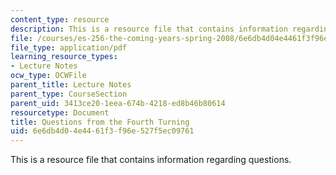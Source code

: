 ```yaml
---
content_type: resource
description: This is a resource file that contains information regarding questions.
file: /courses/es-256-the-coming-years-spring-2008/6e6db4d04e4461f3f96e527f5ec09761_MITES_256S08_assn03.pdf
file_type: application/pdf
learning_resource_types:
- Lecture Notes
ocw_type: OCWFile
parent_title: Lecture Notes
parent_type: CourseSection
parent_uid: 3413ce20-1eea-674b-4218-ed8b46b80614
resourcetype: Document
title: Questions from the Fourth Turning
uid: 6e6db4d0-4e44-61f3-f96e-527f5ec09761
---
```

This is a resource file that contains information regarding questions.

